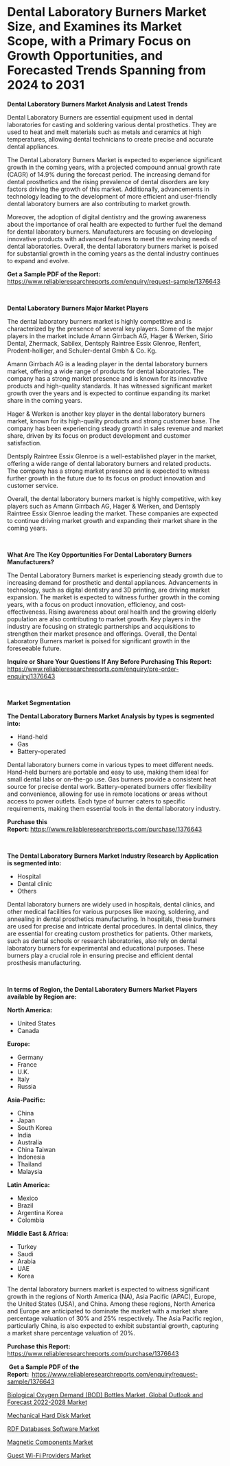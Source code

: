 <p><h1>Dental Laboratory Burners Market Size, and Examines its Market Scope, with a Primary Focus on Growth Opportunities, and Forecasted Trends Spanning from 2024 to 2031</h1></p><p><strong>Dental Laboratory Burners Market Analysis and Latest Trends</strong></p>
<p><p>Dental Laboratory Burners are essential equipment used in dental laboratories for casting and soldering various dental prosthetics. They are used to heat and melt materials such as metals and ceramics at high temperatures, allowing dental technicians to create precise and accurate dental appliances.</p><p>The Dental Laboratory Burners Market is expected to experience significant growth in the coming years, with a projected compound annual growth rate (CAGR) of 14.9% during the forecast period. The increasing demand for dental prosthetics and the rising prevalence of dental disorders are key factors driving the growth of this market. Additionally, advancements in technology leading to the development of more efficient and user-friendly dental laboratory burners are also contributing to market growth.</p><p>Moreover, the adoption of digital dentistry and the growing awareness about the importance of oral health are expected to further fuel the demand for dental laboratory burners. Manufacturers are focusing on developing innovative products with advanced features to meet the evolving needs of dental laboratories. Overall, the dental laboratory burners market is poised for substantial growth in the coming years as the dental industry continues to expand and evolve.</p></p>
<p><strong>Get a Sample PDF of the Report:&nbsp;</strong> <a href="https://www.reliableresearchreports.com/enquiry/request-sample/1376643">https://www.reliableresearchreports.com/enquiry/request-sample/1376643</a></p>
<p>&nbsp;</p>
<p><strong>Dental Laboratory Burners Major Market Players</strong></p>
<p><p>The dental laboratory burners market is highly competitive and is characterized by the presence of several key players. Some of the major players in the market include Amann Girrbach AG, Hager & Werken, Sirio Dental, Zhermack, Sabilex, Dentsply Raintree Essix Glenroe, Renfert, Prodent-holliger, and Schuler-dental Gmbh & Co. Kg.</p><p>Amann Girrbach AG is a leading player in the dental laboratory burners market, offering a wide range of products for dental laboratories. The company has a strong market presence and is known for its innovative products and high-quality standards. It has witnessed significant market growth over the years and is expected to continue expanding its market share in the coming years.</p><p>Hager & Werken is another key player in the dental laboratory burners market, known for its high-quality products and strong customer base. The company has been experiencing steady growth in sales revenue and market share, driven by its focus on product development and customer satisfaction.</p><p>Dentsply Raintree Essix Glenroe is a well-established player in the market, offering a wide range of dental laboratory burners and related products. The company has a strong market presence and is expected to witness further growth in the future due to its focus on product innovation and customer service.</p><p>Overall, the dental laboratory burners market is highly competitive, with key players such as Amann Girrbach AG, Hager & Werken, and Dentsply Raintree Essix Glenroe leading the market. These companies are expected to continue driving market growth and expanding their market share in the coming years.</p></p>
<p>&nbsp;</p>
<p><strong>What Are The Key Opportunities For Dental Laboratory Burners Manufacturers?</strong></p>
<p><p>The Dental Laboratory Burners market is experiencing steady growth due to increasing demand for prosthetic and dental appliances. Advancements in technology, such as digital dentistry and 3D printing, are driving market expansion. The market is expected to witness further growth in the coming years, with a focus on product innovation, efficiency, and cost-effectiveness. Rising awareness about oral health and the growing elderly population are also contributing to market growth. Key players in the industry are focusing on strategic partnerships and acquisitions to strengthen their market presence and offerings. Overall, the Dental Laboratory Burners market is poised for significant growth in the foreseeable future.</p></p>
<p><strong>Inquire or Share Your Questions If Any Before Purchasing This Report:</strong> <a href="https://www.reliableresearchreports.com/enquiry/pre-order-enquiry/1376643">https://www.reliableresearchreports.com/enquiry/pre-order-enquiry/1376643</a></p>
<p>&nbsp;</p>
<p><strong>Market Segmentation</strong></p>
<p><strong>The Dental Laboratory Burners Market Analysis by types is segmented into:</strong></p>
<p><ul><li>Hand-held</li><li>Gas</li><li>Battery-operated</li></ul></p>
<p><p>Dental laboratory burners come in various types to meet different needs. Hand-held burners are portable and easy to use, making them ideal for small dental labs or on-the-go use. Gas burners provide a consistent heat source for precise dental work. Battery-operated burners offer flexibility and convenience, allowing for use in remote locations or areas without access to power outlets. Each type of burner caters to specific requirements, making them essential tools in the dental laboratory industry.</p></p>
<p><strong>Purchase this Report:&nbsp;</strong><a href="https://www.reliableresearchreports.com/purchase/1376643">https://www.reliableresearchreports.com/purchase/1376643</a></p>
<p>&nbsp;</p>
<p><strong>The Dental Laboratory Burners Market Industry Research by Application is segmented into:</strong></p>
<p><ul><li>Hospital</li><li>Dental clinic</li><li>Others</li></ul></p>
<p><p>Dental laboratory burners are widely used in hospitals, dental clinics, and other medical facilities for various purposes like waxing, soldering, and annealing in dental prosthetics manufacturing. In hospitals, these burners are used for precise and intricate dental procedures. In dental clinics, they are essential for creating custom prosthetics for patients. Other markets, such as dental schools or research laboratories, also rely on dental laboratory burners for experimental and educational purposes. These burners play a crucial role in ensuring precise and efficient dental prosthesis manufacturing.</p></p>
<p>&nbsp;</p>
<p><strong>In terms of Region, the Dental Laboratory Burners Market Players available by Region are:</strong></p>
<p>
    <p> <strong> North America: </strong>
        <ul>
            <li>United States</li>
            <li>Canada</li>
        </ul>
        </p> 
    <p> <strong> Europe: </strong>
        <ul>
            <li>Germany</li>
            <li>France</li>
            <li>U.K.</li>
            <li>Italy</li>
            <li>Russia</li>
        </ul>
        </p> 
    <p> <strong> Asia-Pacific: </strong>
        <ul>
            <li>China</li>
            <li>Japan</li>
            <li>South Korea</li>
            <li>India</li>
            <li>Australia</li>
            <li>China Taiwan</li>
            <li>Indonesia</li>
            <li>Thailand</li>
            <li>Malaysia</li>
        </ul>
        </p> 
    <p> <strong> Latin America: </strong>
        <ul>
            <li>Mexico</li>
            <li>Brazil</li>
            <li>Argentina Korea</li>
            <li>Colombia</li>
        </ul>
        </p> 
    <p> <strong> Middle East & Africa: </strong>
        <ul>
            <li>Turkey</li>
            <li>Saudi</li>
            <li>Arabia</li>
            <li>UAE</li>
            <li>Korea</li>
        </ul>
    </p>
    </p>
<p><p>The dental laboratory burners market is expected to witness significant growth in the regions of North America (NA), Asia Pacific (APAC), Europe, the United States (USA), and China. Among these regions, North America and Europe are anticipated to dominate the market with a market share percentage valuation of 30% and 25% respectively. The Asia Pacific region, particularly China, is also expected to exhibit substantial growth, capturing a market share percentage valuation of 20%.</p></p>
<p><strong>Purchase this Report: </strong><a href="https://www.reliableresearchreports.com/purchase/1376643">https://www.reliableresearchreports.com/purchase/1376643</a></p>
<p>&nbsp;<strong>Get a Sample PDF of the Report:&nbsp;&nbsp;</strong><a href="https://www.reliableresearchreports.com/enquiry/request-sample/1376643">https://www.reliableresearchreports.com/enquiry/request-sample/1376643</a></p>
<p><strong></strong></p>
<p><p><a href="https://gamy-alyssum-396.notion.site/Biological-Oxygen-Demand-BOD-Bottles-Market-Global-Outlook-and-Forecast-2022-2028-Market-Size-Ma-f7bac2eee5df4dbb8e937e474067383c">Biological Oxygen Demand (BOD) Bottles Market, Global Outlook and Forecast 2022-2028 Market</a></p><p><a href="https://view.publitas.com/reportprime-1/decoding-the-mechanical-hard-disk-market-a-deep-dive-into-the-latest-market-trends-market-segmentation-and-competitive-analysis/">Mechanical Hard Disk Market</a></p><p><a href="https://github.com/Paul14Anderson63/Market-Research-Report-List-3/blob/main/rdf-databases-software-market.md">RDF Databases Software Market</a></p><p><a href="https://view.publitas.com/reportprime-1/magnetic-components-market-analysis-examines-its-scope-on-growth-opportunities-and-forecasted-trends-spanning-from-2024-to-2031/">Magnetic Components Market</a></p><p><a href="https://github.com/guneycigdem35/Market-Research-Report-List-2/blob/main/guest-wi-fi-providers-market.md">Guest Wi-Fi Providers Market</a></p></p>